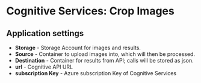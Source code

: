 # Cognitive Services: Crop Images
## Application settings

- **Storage** - Storage Account for images and results.
- **Source** - Container to upload images into, which will then be processed.
- **Destination** - Container for results from API; calls will be stored as json.
- **url** - Cognitive API URL
- **subscription Key** - Azure subscription Key of Cognitive Services
